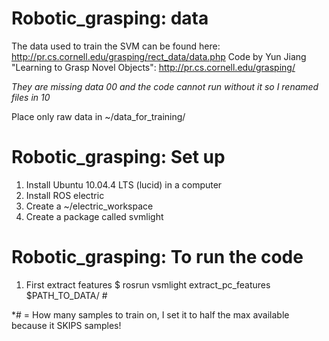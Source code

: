 # Robotic_grasping: data

The data used to train the SVM can be found here: http://pr.cs.cornell.edu/grasping/rect_data/data.php
Code by Yun Jiang "Learning to Grasp Novel Objects": http://pr.cs.cornell.edu/grasping/

*They are missing data 00 and the code cannot run without it so I renamed files in 10*

Place only raw data in ~/data_for_training/

# Robotic_grasping: Set up

1. Install Ubuntu 10.04.4 LTS (lucid) in a computer
2. Install ROS electric
3. Create a ~/electric_workspace
4. Create a package called svmlight

# Robotic_grasping: To run the code
1. First extract features 
$ rosrun vsmlight extract_pc_features $PATH_TO_DATA/ #

*# = How many samples to train on, I set it to half the max available because it SKIPS samples! 



